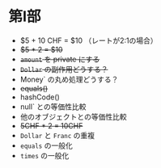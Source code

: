 # 第Ⅰ部

- $5 + 10 CHF = $10 （レートが2:1の場合）
- ~~$5 * 2 = $10~~
- ~~`amount` を private にする~~
- ~~`Dollar` の副作用どうする？~~
- Money` の丸め処理どうする？
- ~~equals()~~
- hashCode()
- null` との等価性比較
- 他のオブジェクトとの等価性比較
- ~~5CHF * 2 = 10CHF~~
- `Dollar` と `Franc` の重複
- `equals` の一般化
- `times` の一般化
